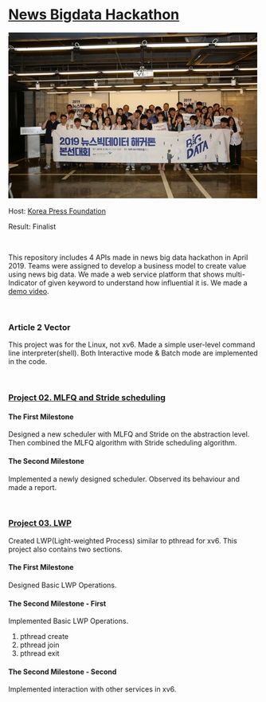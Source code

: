
# [News Bigdata Hackathon](https://www.yna.co.kr/view/AKR20190516021300005)

![](https://github.com/hyungkwonko/NewsBigDataAnalysis/blob/master/img/pic1.jpg)

Host: [Korea Press Foundation](http://www.kpf.or.kr/site/kpf/main.do)

Result: Finalist

<br>

This repository includes 4 APIs made in news big data hackathon in April 2019. Teams were assigned to develop a business model to create value using news big data. We made a web service platform that shows multi-Indicator of given keyword to understand how influential it is. We made a [demo video](https://youtu.be/NUF3Wh3QoEs).

<br>

### Article 2 Vector
This project was for the Linux, not xv6. Made a simple user-level command line interpreter(shell). Both Interactive mode & Batch mode are implemented in the code.

<br>

### [Project 02. MLFQ and Stride scheduling](https://github.com/hyungkwonko/ELE3021-operating-system/wiki/Project2)

#### The First Milestone
Designed a new scheduler with MLFQ and Stride on the abstraction level. Then combined the MLFQ algorithm with Stride scheduling algorithm.

#### The Second Milestone
Implemented a newly designed scheduler. Observed its behaviour and made a report.

<br>

### [Project 03. LWP](https://github.com/hyungkwonko/ELE3021-operating-system/wiki/Project3)
Created LWP(Light-weighted Process) similar to pthread for xv6. This project also contains two sections.

#### The First Milestone
Designed Basic LWP Operations.

#### The Second Milestone - First
Implemented Basic LWP Operations.
1. pthread create
2. pthread join
3. pthread exit

#### The Second Milestone - Second
Implemented interaction with other services in xv6.
